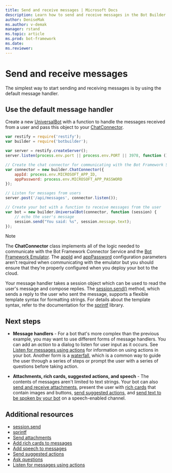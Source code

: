 ```yaml
---
title: Send and receive messages | Microsoft Docs
description: Learn how to send and receive messages in the Bot Builder SDK for Node.js.
author: DeniseMak
ms.author: v-demak
manager: rstand
ms.topic: article
ms.prod: bot-framework
ms.date: 
ms.reviewer:
---
```

# Send and receive messages

The simplest way to start sending and receiving messages is by using the default message handler. 

## Use the default message handler
Create a new [UniversalBot][UniversalBot] with a function to handle the messages received from a user 
and pass this object to your [ChatConnector][ChatConnector].

```javascript
var restify = require('restify');
var builder = require('botbuilder');

var server = restify.createServer();
server.listen(process.env.port || process.env.PORT || 3978, function () { });

// Create the chat connector for communicating with the Bot Framework Service
var connector = new builder.ChatConnector({
    appId: process.env.MICROSOFT_APP_ID,
    appPassword: process.env.MICROSOFT_APP_PASSWORD
});

// Listen for messages from users 
server.post('/api/messages', connector.listen());

// Create your bot with a function to receive messages from the user
var bot = new builder.UniversalBot(connector, function (session) {
    // echo the user's message
    session.send("You said: %s", session.message.text);
});
```

> [!NOTE] 
> The **ChatConnector** class implements all of the logic needed to communicate with the Bot Framework Connector Service and the [Bot Framework Emulator][emulator]. 
> The [appId][appId] and [appPassword][appPassword] configuration parameters aren’t required when communicating with the emulator but you should ensure that they’re properly configured when you deploy your bot to the cloud. 

Your message handler takes a session object which can be used to read the user's message and compose replies. 
The [session.send()][SessionSend] method, which sends a reply to the user who sent the message, supports a flexible template syntax for formatting strings.
For details about the template syntax, refer to the documentation for the [sprintf][sprintf] library.

## Next steps

* **Message handlers** - For a bot that's more complex than the previous example, you may want to use different forms of message handlers. You can add an *action* to a dialog to listen for user input as it occurs. See [Listen for messages using actions](bot-builder-nodejs-global-handlers.md) for information on using actions in your bot. Another form is a [waterfall](bot-builder-nodejs-dialog-waterfall.md), which is a common way to guide the user through a series of steps or prompt the user with a series of questions before taking action. 

* **Attachments, rich cards, suggested actions, and speech** - The contents of messages aren't limited to text strings. Your bot can also [send and receive attachments][SendAttachments], present the user with [rich cards][SendCardWithButtons] that contain images and buttons, [send suggested actions](bot-builder-nodejs-send-suggested-actions.md), and [send text to be spoken by your bot](bot-builder-nodejs-text-to-speech.md) on a speech-enabled channel.

## Additional resources

* [session.send][SessionSend]
* [sprintf][sprintf]
* [Send attachments][SendAttachments]
* [Add rich cards to messages][SendCardWithButtons]
* [Add speech to messages](bot-builder-nodejs-text-to-speech.md)
* [Send suggested actions](bot-builder-nodejs-send-suggested-actions.md)
* [Ask questions](bot-builder-nodejs-prompts.md)
* [Listen for messages using actions]( bot-builder-nodejs-global-handlers.md)

[SendAttachments]: bot-builder-nodejs-send-receive-attachments.md
[SendCardWithButtons]: bot-builder-nodejs-send-rich-cards.md
[sprintf]: https://github.com/alexei/sprintf.js
[emulator]: ../debug-bots-emulator.md
[appId]: https://docs.botframework.com/en-us/node/builder/chat-reference/interfaces/_botbuilder_d_.ichatconnectorsettings.html#appid
[appPassword]: https://docs.botframework.com/en-us/node/builder/chat-reference/interfaces/_botbuilder_d_.ichatconnectorsettings.html#apppassword
[SessionSend]: https://docs.botframework.com/en-us/node/builder/chat-reference/classes/_botbuilder_d_.session#send
[UniversalBot]: https://docs.botframework.com/en-us/node/builder/chat-reference/classes/_botbuilder_d_.universalbot.html
[ChatConnector]: https://docs.botframework.com/en-us/node/builder/chat-reference/classes/_botbuilder_d_.chatconnector
